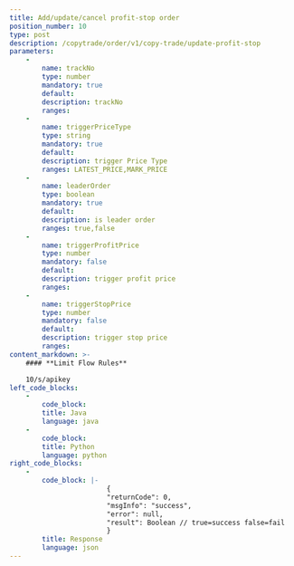 ```yaml
---
title: Add/update/cancel profit-stop order
position_number: 10
type: post
description: /copytrade/order/v1/copy-trade/update-profit-stop
parameters:
    -
        name: trackNo
        type: number
        mandatory: true
        default:
        description: trackNo
        ranges:
    -
        name: triggerPriceType
        type: string
        mandatory: true
        default:
        description: trigger Price Type
        ranges: LATEST_PRICE,MARK_PRICE
    -
        name: leaderOrder
        type: boolean
        mandatory: true
        default:
        description: is leader order
        ranges: true,false
    - 
        name: triggerProfitPrice
        type: number
        mandatory: false
        default:
        description: trigger profit price
        ranges:
    - 
        name: triggerStopPrice
        type: number
        mandatory: false
        default:
        description: trigger stop price
        ranges:
content_markdown: >-
    #### **Limit Flow Rules**

    10/s/apikey
left_code_blocks:
    - 
        code_block:
        title: Java
        language: java
    - 
        code_block:
        title: Python
        language: python
right_code_blocks:
    - 
        code_block: |-
                        {
                        "returnCode": 0,
                        "msgInfo": "success",
                        "error": null,
                        "result": Boolean // true=success false=fail
                        }
        title: Response
        language: json
---
```

